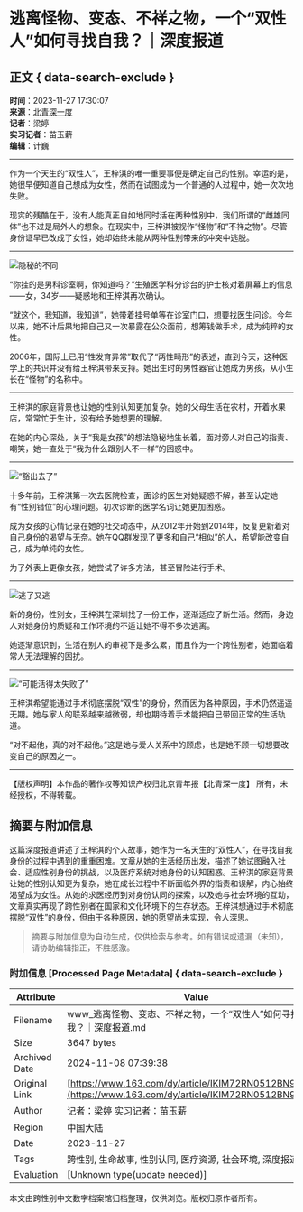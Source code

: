 # 逃离怪物、变态、不祥之物，一个“双性人”如何寻找自我？｜深度报道

## 正文 { data-search-exclude }


**时间**：2023-11-27 17:30:07  
**来源**：[北青深一度](https://www.163.com/dy/media/T1477387792079.html)  
**记者**：梁婷  
**实习记者**：苗玉薪  
**编辑**：计巍  

---

作为一个天生的“双性人”，王梓淇的唯一重要事便是确定自己的性别。幸运的是，她很早便知道自己想成为女性，然而在试图成为一个普通的人过程中，她一次次地失败。

现实的残酷在于，没有人能真正自如地同时活在两种性别中，我们所谓的“雌雄同体”也不过是局外人的想象。在现实中，王梓淇被视作“怪物”和“不祥之物”。尽管身份证早已改成了女性，她却始终未能从两种性别带来的冲突中逃脱。

---

![隐秘的不同](http://dingyue.ws.126.net/2023/1127/686bb6bcg00s4rzpz0007d200hr001zg00fm001q.gif)

“你挂的是男科诊室啊，你知道吗？”生殖医学科分诊台的护士核对着屏幕上的信息——女，34岁——疑惑地和王梓淇再次确认。

“就这个，我知道，我知道”，她带着挂号单等在诊室门口，想要找医生问诊。今年以来，她不计后果地把自己又一次暴露在公众面前，想筹钱做手术，成为纯粹的女性。

2006年，国际上已用“性发育异常”取代了“两性畸形”的表述，直到今天，这种医学上的共识并没有给王梓淇带来支持。她出生时的男性器官让她成为男孩，从小生长在“怪物”的名称中。

---

王梓淇的家庭背景也让她的性别认知更加复杂。她的父母生活在农村，开着水果店，常常忙于生计，没有给予她想要的理解。

在她的内心深处，关于“我是女孩”的想法隐秘地生长着，面对旁人对自己的指责、嘲笑，她一直处于“我为什么跟别人不一样”的困惑中。

---

![“豁出去了”](http://dingyue.ws.126.net/2023/1127/686bb6bcg00s4rzpz0007d200hr001zg00fm001q.gif)

十多年前，王梓淇第一次去医院检查，面诊的医生对她疑惑不解，甚至认定她有“性别错位”的心理问题。初次诊断的医学名词让她更加困惑。

成为女孩的心情记录在她的社交动态中，从2012年开始到2014年，反复更新着对自己身份的渴望与无奈。她在QQ群发现了更多和自己“相似”的人，希望能改变自己，成为单纯的女性。

为了外表上更像女孩，她尝试了许多方法，甚至冒险进行手术。

---

![逃了又逃](http://dingyue.ws.126.net/2023/1127/686bb6bcg00s4rzpz0007d200hr001zg00fm001q.gif)

新的身份，性别女，王梓淇在深圳找了一份工作，逐渐适应了新生活。然而，身边人对她身份的质疑和工作环境的不适让她不得不多次逃离。

她逐渐意识到，生活在别人的审视下是多么累，而且作为一个跨性别者，她面临着常人无法理解的困扰。

---

![“可能活得太失败了”](http://dingyue.ws.126.net/2023/1127/686bb6bcg00s4rzpz0007d200hr001zg00fm001q.gif)

王梓淇希望能通过手术彻底摆脱“双性”的身份，然而因为各种原因，手术仍然遥遥无期。她与家人的联系越来越微弱，却也期待着手术能把自己带回正常的生活轨道。

“对不起他，真的对不起他。”这是她与爱人关系中的顾虑，也是她不顾一切想要改变自己的原因之一。

---

【版权声明】本作品的著作权等知识产权归北京青年报【北青深一度】 所有，未经授权，不得转载。
<!-- tcd_original_link https://www.163.com/dy/article/IKIM72RN0512BN99.html -->
## 摘要与附加信息

<!-- tcd_abstract -->
这篇深度报道讲述了王梓淇的个人故事，她作为一名天生的“双性人”，在寻找自我身份的过程中遇到的重重困难。文章从她的生活经历出发，描述了她试图融入社会、适应性别身份的挑战，以及医疗系统对她身份的认知困惑。王梓淇的家庭背景让她的性别认知更为复杂，她在成长过程中不断面临外界的指责和误解，内心始终渴望成为女性。从她的求医经历到对身份认同的探索，以及她与社会环境的互动，文章真实再现了跨性别者在国家和文化环境下的生存状态。王梓淇想通过手术彻底摆脱“双性”的身份，但由于各种原因，她的愿望尚未实现，令人深思。
<!-- tcd_abstract_end -->

> 摘要与附加信息为自动生成，仅供检索与参考。如有错误或遗漏（未知），请协助编辑指正，不胜感激。

### 附加信息 [Processed Page Metadata] { data-search-exclude }

| Attribute       | Value                                  |
|-----------------|----------------------------------------|
| Filename        | www_逃离怪物、变态、不祥之物，一个“双性人”如何寻找自我？｜深度报道.md                             |
| Size            | 3647 bytes                           |
| Archived Date   | 2024-11-08 07:39:38                             |
| Original Link   | [https://www.163.com/dy/article/IKIM72RN0512BN99.html](https://www.163.com/dy/article/IKIM72RN0512BN99.html)                       |
| Author          | 记者：梁婷 实习记者：苗玉薪                               |
| Region          | 中国大陆                               |
| Date            | 2023-11-27                                 |
| Tags            | 跨性别, 生命故事, 性别认同, 医疗资源, 社会环境, 深度报道                                 |
| Evaluation            | [Unknown type(update needed)]                                 |
<!-- tcd_table_end -->

本文由跨性别中文数字档案馆归档整理，仅供浏览。版权归原作者所有。
